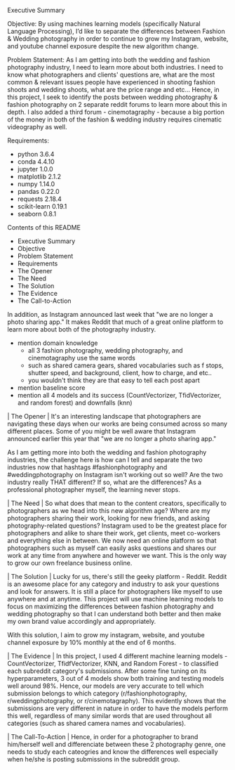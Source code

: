 Executive Summary

Objective:
By using machines learning models (specifically Natural Language Processing), I’d like to separate the differences between Fashion & Wedding photography in order to continue to grow my Instagram, website, and youtube channel exposure despite the new algorithm change.

Problem Statement:
As I am getting into both the wedding and fashion photography industry, I need to learn
more about both industries. I need to know what photographers and clients' questions are, what are the most common & relevant issues people have experienced in shooting fashion shoots and wedding shoots, what are the price range and etc... Hence, in this project, I seek to identify the posts between wedding photography & fashion photography on 2 separate reddit forums to learn more about this in depth. I also added a third forum - cinemotagraphy - because a big portion of the money in both of the fashion & wedding industry requires cinematic videography as well.

Requirements:
- python 3.6.4
- conda 4.4.10
- jupyter 1.0.0
- matplotlib 2.1.2
- numpy 1.14.0
- pandas 0.22.0
- requests 2.18.4
- scikit-learn 0.19.1
- seaborn 0.8.1

Contents of this README
- Executive Summary
- Objective
- Problem Statement
- Requirements
- The Opener
- The Need
- The Solution
- The Evidence
- The Call-to-Action

In addition, as Instagram announced last week that "we are no longer a photo sharing app." It makes Reddit that much of a great online platform to learn more about both of the photography industry.

- mention domain knowledge
  - all 3 fashion photography, wedding photography, and cinemotagraphy use the same words
  - such as shared camera gears, shared vocabularies such as f stops, shutter speed, and background, client, how to charge, and etc..
  - you wouldn't think they are that easy to tell each post apart
- mention baseline score
- mention all 4 models and its success (CountVectorizer, TfidVectorizer, and random forest) and downfalls (knn)


| The Opener |
It's an interesting landscape that photographers are navigating these days when our works are being consumed across so many different places. Some of you might be well aware that Instagram announced earlier this year that "we are no longer a photo sharing app."

As I am getting more into both the wedding and fashion photography industries, the challenge here is how can I tell and separate the two industries now that hashtags #fashionphotography and #weddingphotography on Instagram isn't working out so well? Are the two industry really THAT different? If so, what are the differences? As a professional photographer myself, the learning never stops.


| The Need |
So what does that mean to the content creators, specifically to photographers as we head into this new algorithm age? Where are my photographers sharing their work, looking for new friends, and asking photography-related questions? Instagram used to be the greatest place for photographers and alike to share their work, get clients, meet co-workers and everything else in between. We now need an online platform so that photographers such as myself can easily asks questions and shares our work at any time from anywhere and however we want. This is the only way to grow our own freelance business online.


| The Solution |
Lucky for us, there's still the geeky platform - Reddit. Reddit is an awesome place for any category and industry to ask your questions and look for answers. It is still a place for photographers like myself to use anywhere and at anytime. This project will use machine learning models to focus on maximizing the differences between fashion photography and wedding photography so that I can understand both better and then make my own brand value accordingly and appropriately.

With this solution, I aim to grow my instagram, website, and youtube channel exposure by 10% monthly at the end of 6 months.


| The Evidence |
In this project, I used 4 different machine learning models - CountVectorizer, TfidfVectorizer, KNN, and Random Forest - to classified each subreddit category's submissions. After some fine tuning on its hyperparameters, 3 out of 4 models show both training and testing models well around 98%. Hence, our models are very accurate to tell which submission belongs to which category (r/fashionphotography, r/weddingphotography, or r/cinemotagraphy). This evidently shows that the submissions are very different in nature in order to have the models perform this well, regardless of many similar words that are used throughout all categories (such as shared camera names and vocabularies).


| The Call-To-Action |
Hence, in order for a photographer to brand him/herself well and differenciate between these 2 photography genre, one needs to study each cateogries and know the differences well especially when he/she is posting submissions in the subreddit group.
